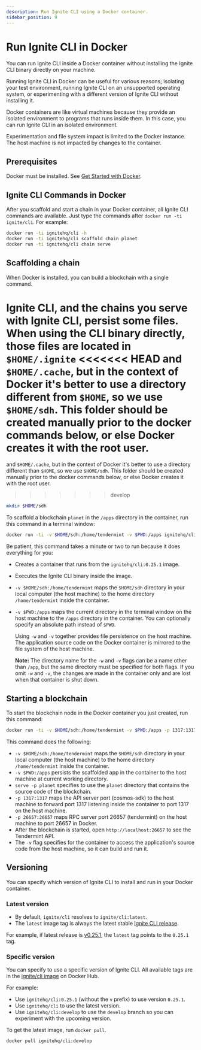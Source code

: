 ```yaml
---
description: Run Ignite CLI using a Docker container.
sidebar_position: 9
---
```


# Run Ignite CLI in Docker

You can run Ignite CLI inside a Docker container without installing the Ignite CLI binary directly on your machine.

Running Ignite CLI in Docker can be useful for various reasons; isolating your test environment, running Ignite CLI on
an unsupported operating system, or experimenting with a different version of Ignite CLI without installing it.

Docker containers are like virtual machines because they provide an isolated environment to programs that runs inside
them. In this case, you can run Ignite CLI in an isolated environment.

Experimentation and file system impact is limited to the Docker instance. The host machine is not impacted by changes to
the container.

## Prerequisites

Docker must be installed. See [Get Started with Docker](https://www.docker.com/get-started).

## Ignite CLI Commands in Docker

After you scaffold and start a chain in your Docker container, all Ignite CLI commands are available. Just type the
commands after `docker run -ti ignite/cli`. For example:

```bash
docker run -ti ignitehq/cli -h
docker run -ti ignitehq/cli scaffold chain planet
docker run -ti ignitehq/cli chain serve
```

## Scaffolding a chain

When Docker is installed, you can build a blockchain with a single command.

Ignite CLI, and the chains you serve with Ignite CLI, persist some files.
When using the CLI binary directly, those files are located in `$HOME/.ignite`
<<<<<<< HEAD
and `$HOME/.cache`, but in the context of Docker it's better to use a directory different from `$HOME`, so we
use `$HOME/sdh`. This folder should be created
manually prior to the docker commands below, or else Docker creates it with the
root user.
=======
and `$HOME/.cache`, but in the context of Docker it's better to use a directory different than `$HOME`, so we use `$HOME/sdh`. This folder should be created manually prior to the docker commands below, or else Docker creates it with the root user.
>>>>>>> develop

```bash
mkdir $HOME/sdh
```

To scaffold a blockchain `planet` in the `/apps` directory in the container, run this command in a terminal window:

```bash
docker run -ti -v $HOME/sdh:/home/tendermint -v $PWD:/apps ignitehq/cli:0.25.1 scaffold chain planet
```

Be patient, this command takes a minute or two to run because it does everything for you:

- Creates a container that runs from the `ignitehq/cli:0.25.1` image.
- Executes the Ignite CLI binary inside the image.
- `-v $HOME/sdh:/home/tendermint` maps the `$HOME/sdh` directory in your local computer (the host machine) to the home
  directory `/home/tendermint` inside the container.
- `-v $PWD:/apps` maps the current directory in the terminal window on the host machine to the `/apps` directory in the
  container. You can optionally specify an absolute path instead of `$PWD`.

  Using `-w` and `-v` together provides file persistence on the host machine. The application source code on the Docker
  container is mirrored to the file system of the host machine.

  **Note:** The directory name for the `-w` and `-v` flags can be a name other than `/app`, but the same directory must
  be specified for both flags. If you omit `-w` and `-v`, the changes are made in the container only and are lost when
  that container is shut down.

## Starting a blockchain

To start the blockchain node in the Docker container you just created, run this command:

```bash
docker run -ti -v $HOME/sdh:/home/tendermint -v $PWD:/apps -p 1317:1317 -p 26657:26657 ignitehq/cli:0.25.1 chain serve -p planet
```

This command does the following:

- `-v $HOME/sdh:/home/tendermint` maps the `$HOME/sdh` directory in your local computer (the host machine) to the home
  directory `/home/tendermint` inside the container.
- `-v $PWD:/apps` persists the scaffolded app in the container to the host machine at current working directory.
- `serve -p planet` specifies to use the `planet` directory that contains the source code of the blockchain.
- `-p 1317:1317` maps the API server port (cosmos-sdk) to the host machine to forward port 1317 listening inside the
  container to port 1317 on the host machine.
- `-p 26657:26657` maps RPC server port 26657 (tendermint) on the host machine to port 26657 in Docker.
- After the blockchain is started, open `http://localhost:26657` to see the Tendermint API.
- The `-v` flag specifies for the container to access the application's source code from the host machine, so it can
  build and run it.

## Versioning

You can specify which version of Ignite CLI to install and run in your Docker container.

### Latest version

- By default, `ignite/cli` resolves to `ignite/cli:latest`.
- The `latest` image tag is always the latest stable [Ignite CLI release](https://github.com/ignite/cli/releases).

For example, if latest release is [v0.25.1](https://github.com/ignite/cli/releases/tag/v0.25.1), the `latest` tag points
to the `0.25.1` tag.

### Specific version

You can specify to use a specific version of Ignite CLI. All available tags are in
the [ignite/cli image](https://hub.docker.com/r/ignite/cli/tags?page=1&ordering=last_updated) on Docker Hub.

For example:

- Use `ignitehq/cli:0.25.1` (without the `v` prefix) to use version `0.25.1`.
- Use `ignitehq/cli` to use the latest version.
- Use `ignitehq/cli:develop` to use the `develop` branch so you can experiment with the upcoming version.

To get the latest image, run `docker pull`.

```bash
docker pull ignitehq/cli:develop
```
